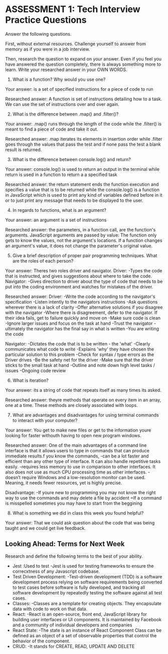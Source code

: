 # ASSESSMENT 1: Tech Interview Practice Questions

Answer the following questions.

First, without external resources. Challenge yourself to answer from memory as if you were in a job interview.

Then, research the question to expand on your answer. Even if you feel you have answered the question completely, there is always something more to learn. Write your researched answer in your OWN WORDS.

1. What is a function? Why would you use one?

Your answer: is a set of specified instructions for a piece of code to run

Researched answer: A function is set of instructions detailing how to a task. We can use the set of instructions over and over again.

2. What is the difference between .map() and .filter()?

Your answer: .map() runs through the length of the code while the .filter() is meant to find a piece of code and take it out.

Researched answer: .map iterates its elements in insertion order while .filter goes through the values that pass the test and if none pass the test a blank result is returned.

3. What is the difference between console.log() and return?

Your answer: console.log() is used to return an output in the terminal while return is used in a function to return a a specified task

Researched answer: the return statement ends the function execution and specifies a value that is to be returned while the console.log() is a function in JavaScript which is used to print any kind of variables defined before in it or to just print any message that needs to be displayed to the user.

4. In regards to functions, what is an argument?

Your answer: an argument is a set of instructions

Researched answer: the parameters, in a function call, are the function's arguments. JavaScript arguments are passed by value: The function only gets to know the values, not the argument's locations. If a function changes an argument's value, it does not change the parameter's original value.

5. Give a brief description of proper pair programming techniques. What are the roles of each person?

Your answer: Theres two roles driver and navigator.
Driver: -Types the code that is instructed, and gives suggestions about where to take the code.
Navigator: -Gives direction to driver about the type of code that needs to be put into the coding environment and watches for mistakes of the driver.

Researched answer:
Driver:
-Write the code according to the navigator's specification
-Listen intently to the navigators instructions
-Ask questions wherever there is a lack of clarity
-Offer alternative solutions if you disagree with the navigator
-Where there is disagreement, defer to the navigator. If their idea fails, get to failure quickly and move on
-Make sure code is clean
-Ignore larger issues and focus on the task at hand
-Trust the navigator - ultimately the navigator has the final say in what is written
-You are writing the code

Navigator:
-Dictates the code that is to be written - the 'what'
-Clearly communicates what code to write
-Explains 'why' they have chosen the particular solution to this problem
-Check for syntax / type errors as the Driver drives
-Be the safety net for the driver
-Make sure that the driver sticks to the small task at hand
-Outline and note down high level tasks / issues
-Ongoing code review

6. What is iteration?

Your answer: its a string of code that repeats itself as many times its asked.

Researched answer: theyre methods that operate on every item in an array, one at a time. These methods are closely associated with loops.

7. What are advantages and disadvantages for using terminal commands to interact with your computer?

Your answer: You get to make new files or get to the information youre looking for faster withouth having to open new program windows.

Researched answer: One of the main advantages of a command line interface is that it allows users to type in commands that can produce immediate results.f you know the commands,
-can be a lot faster and efficient than any other type of interface. It can also handle repetitive tasks easily.
-requires less memory to use in comparison to other interfaces. It also does not use as much CPU processing time as other interfaces.
-doesn’t require Windows and a low-resolution monitor can be used. Meaning, it needs fewer resources, yet is highly precise.

Disadvantage:
-If youre new to programming you may not know the right way to use the commands and may delete a file by accident
=If a command is misspelled sometimes you may have to start from the beggining

8. What is something we did in class this week you found helpful?

Your answer: That we could ask question about the code that was being taught and we could get live feedback.

## Looking Ahead: Terms for Next Week

Research and define the following terms to the best of your ability.

- Jest :Used to test
  -Jest is used for testing frameworks to ensure the correcxtness of any Javascript codebase.
- Test Driven Development:
  -Test-driven development (TDD) is a software development process relying on software requirements being converted to test cases before software is fully developed, and tracking all software development by repeatedly testing the software against all test cases.
- Classes:
  -Classes are a template for creating objects. They encapsulate data with code to work on that data.
- React:
  -React is an open-source, front end, JavaScript library for building user interfaces or UI components. It is maintained by Facebook and a community of individual developers and companies
- React State:
  -The state is an instance of React Component Class can be defined as an object of a set of observable properties that control the behavior of the component.
- CRUD:
  -It stands for CREATE, READ, UPDATE AND DELETE
